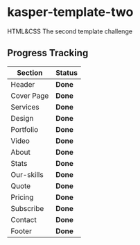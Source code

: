 # kasper-template-two
HTML&amp;CSS The second template challenge

## Progress Tracking 

| Section | Status |
| --- | --- |
|Header|**Done**|
|Cover Page| **Done**|
|Services| **Done**|
|Design | **Done**|
|Portfolio| **Done** |
|Video | **Done** |
|About | **Done** | 
|Stats | **Done** | 
|Our-skills | **Done** | 
|Quote | **Done** |
|Pricing | **Done** | 
|Subscribe | **Done**| 
|Contact | **Done** |
|Footer | **Done** |
